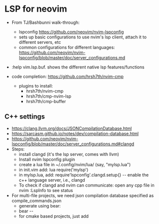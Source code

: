 # LSP for neovim

* From TJ/Bashbunni walk-through:
    * lspconfig https://github.com/neovim/nvim-lspconfig
    * sets up basic configurations to use nvim's lsp client, attach it to different servers, etc
    * common configurations for different languages: https://github.com/neovim/nvim-lspconfig/blob/master/doc/server_configurations.md

* :help vim.lsp.buf.<tab>
        shows the different native lsp features/functions
         
* code completion: https://github.com/hrsh7th/nvim-cmp
    * plugins to install: 
        * hrsh7th/nvim-cmp 
        * hrsh7th/cmp-nvim-lsp
        * hrsh7th/cmp-buffer

 
## C++ settings
* https://clang.llvm.org/docs/JSONCompilationDatabase.html
* https://sarcasm.github.io/notes/dev/compilation-database.html
* https://github.com/neovim/nvim-lspconfig/blob/master/doc/server_configurations.md#clangd
* Steps:
    * install clangd (it's the lsp server, comes with llvm)
    * Install nvim lspconfig plugin
    * create a lua file in ~/.config/nvim/lua/ (say, "mylsp.lua")
    * in init.vim add: lua require('mylsp')
    * in mylsp.lua, add: require'lspconfig'.clangd.setup{} -- enable the c++ language server, i.e., clangd
    * To check if clangd and nvim can communicate:
        open any cpp file in nvim
        :LspInfo <Enter> to see status
* For multi-file projects, we need json compilation database  specified as compile_commands.json
    * generate using bear:
    * bear -- <the compile command>
    * for cmake based projects, just add 
